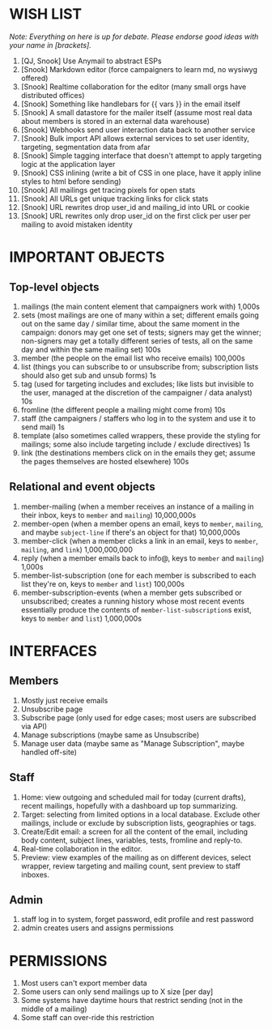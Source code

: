 WISH LIST
=========

*Note: Everything on here is up for debate.
Please endorse good ideas with your name in [brackets].*

1. [QJ, Snook] Use Anymail to abstract ESPs
1. [Snook] Markdown editor (force campaigners to learn md, no wysiwyg offered)
1. [Snook] Realtime collaboration for the editor (many small orgs have distributed offices)
1. [Snook] Something like handlebars for {{ vars }} in the email itself
1. [Snook] A small datastore for the mailer itself (assume most real data about members is stored in an external data warehouse)
1. [Snook] Webhooks send user interaction data back to another service
1. [Snook] Bulk import API allows external services to set user identity, targeting, segmentation data from afar
1. [Snook] Simple tagging interface that doesn't attempt to apply targeting logic at the application layer
1. [Snook] CSS inlining (write a bit of CSS in one place, have it apply inline styles to html before sending)
1. [Snook] All mailings get tracing pixels for open stats
1. [Snook] All URLs get unique tracking links for click stats
1. [Snook] URL rewrites drop user_id and mailing_id into URL or cookie
1. [Snook] URL rewrites only drop user_id on the first click per user per mailing to avoid mistaken identity

IMPORTANT OBJECTS
=================

Top-level objects
-----------------

1. mailings (the main content element that campaigners work with) 1,000s
1. sets (most mailings are one of many within a set; different emails going out on the same day / similar time, about the same moment in the campaign: donors may get one set of tests; signers may get the winner; non-signers may get a totally different series of tests, all on the same day and within the same mailing set) 100s
1. member (the people on the email list who receive emails) 100,000s
1. list (things you can subscribe to or unsubscribe from; subscription lists should also get sub and unsub forms) 1s
1. tag (used for targeting includes and excludes; like lists but invisible to the user, managed at the discretion of the campaigner / data analyst) 10s
1. fromline (the different people a mailing might come from) 10s
1. staff (the campaigners / staffers who log in to the system and use it to send mail) 1s
1. template (also sometimes called wrappers, these provide the styling for mailings; some also include targeting include / exclude directives) 1s
1. link (the destinations members click on in the emails they get; assume the pages themselves are hosted elsewhere) 100s

Relational and event objects
----------------------------

1. member-mailing (when a member receives an instance of a mailing in their inbox, keys to `member` and `mailing`) 10,000,000s
1. member-open (when a member opens an email, keys to `member`, `mailing`, and maybe `subject-line` if there's an object for that) 10,000,000s
1. member-click (when a member clicks a link in an email, keys to `member`, `mailing`, and `link`) 1,000,000,000
1. reply (when a member emails back to info@, keys to `member` and `mailing`) 1,000s
1. member-list-subscription (one for each member is subscribed to each list they're on, keys to `member` and `list`) 100,000s
1. member-subscription-events (when a member gets subscribed or unsubscribed; creates a running history whose most recent events essentially produce the contents of `member-list-subscription`s exist, keys to `member` and `list`) 1,000,000s

INTERFACES
==========

Members
-------

1. Mostly just receive emails
1. Unsubscribe page
1. Subscribe page (only used for edge cases; most users are subscribed via API)
1. Manage subscriptions (maybe same as Unsubscribe)
1. Manage user data (maybe same as "Manage Subscription", maybe handled off-site)

Staff
-----

1. Home: view outgoing and scheduled mail for today (current drafts), recent mailings, hopefully with a dashboard up top summarizing.
1. Target: selecting from limited options in a local database. Exclude other mailings, include or exclude by subscription lists, geographies or tags.
1. Create/Edit email: a screen for all the content of the email, including body content, subject lines, variables, tests, fromline and reply-to.
  1. Real-time collaboration in the editor.
1. Preview: view examples of the mailing as on different devices, select wrapper, review targeting and mailing count, sent preview to staff inboxes.

Admin
-----

1. staff log in to system, forget password, edit profile and rest password
1. admin creates users and assigns permissions


PERMISSIONS
===========

1. Most users can't export member data
1. Some users can only send mailings up to X size [per day]
1. Some systems have daytime hours that restrict sending (not in the middle of a mailing)
  1. Some staff can over-ride this restriction
